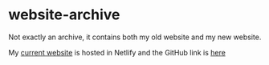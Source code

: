 # website-archive

Not exactly an archive, it contains both my old website and my new website.

My [current website](https://nghochi.netlify.app) is hosted in Netlify and the GitHub link is [here](https://github.com/nghochi123/website-archive/tree/main/hcwebpage)
